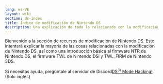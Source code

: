 ```yaml
---
lang: es-VE
layout: wiki
section: ds-index
title: Índice de modificación de Nintendo DS
description: Una explicación de todo lo relacionado con la modificación DS
---
```


Bienvenido a la sección de recursos de modificación de Nintendo DS. Esto intentará explicar la mayoría de las cosas relacionadas con la modificación de Nintendo DS, así como una introducción básica al firmware NTR de Nintendo DS, el firmware TWL de Nintendo DSi y TWL_FIRM de Nintendo 3DS.

<div class="alert alert-warning" role="alert">
Si necesitas ayuda, pregúntale al servidor de Discord<a href="https://ds-homebrew.com/discord">DS<sup>(i)</sup> Mode Hacking!</a>. (Solo inglés)
</div>

